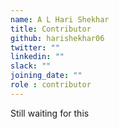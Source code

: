 ```yaml
---
name: A L Hari Shekhar
title: Contributor
github: harishekhar06
twitter: ""
linkedin: ""
slack: ""
joining_date: ""
role : contributor
---
```


Still waiting for this

